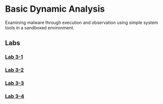 # Basic Dynamic Analysis

Examining malware through execution and observation using simple system tools in a sandboxed environment.

## Labs
### [Lab 3-1](./Lab_3-1/README.md)
### [Lab 3-2](./Lab_3-2/README.md)
### [Lab 3-3](./Lab_3-3/README.md)
### [Lab 3-4](./Lab_3-4/README.md)